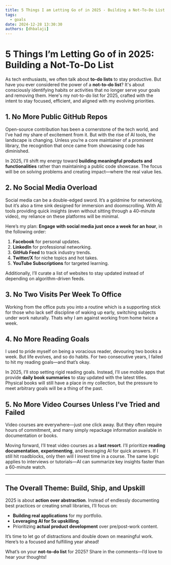 ```yaml
---
title: 5 Things I am Letting Go of in 2025 - Building a Not-To-Do List
tags:
  - goals
date: 2024-12-28 13:30:30
authors: [dhbalaji]
---
```


# 5 Things I’m Letting Go of in 2025: Building a **Not-To-Do** List  

As tech enthusiasts, we often talk about **to-do lists** to stay productive. But have you ever considered the power of a **not-to-do list**? It's about consciously identifying habits or activities that no longer serve your goals and removing them. Here's my not-to-do list for 2025, crafted with the intent to stay focused, efficient, and aligned with my evolving priorities.

## 1. No More Public GitHub Repos  

Open-source contribution has been a cornerstone of the tech world, and I’ve had my share of excitement from it. But with the rise of AI tools, the landscape is changing. Unless you’re a core maintainer of a prominent library, the recognition that once came from showcasing code has diminished.  

In 2025, I’ll shift my energy toward **building meaningful products and functionalities** rather than maintaining a public code showcase. The focus will be on solving problems and creating impact—where the real value lies.

## 2. No Social Media Overload  

Social media can be a double-edged sword. It’s a goldmine for networking, but it’s also a time sink designed for immersion and doomscrolling. With AI tools providing quick insights (even without sitting through a 40-minute video), my reliance on these platforms will be minimal.  

Here’s my plan: **Engage with social media just once a week for an hour**, in the following order:  

1. **Facebook** for personal updates.  
2. **LinkedIn** for professional networking.  
3. **GitHub Feed** to track industry trends.  
4. **Twitter/X** for niche topics and hot takes.  
5. **YouTube Subscriptions** for targeted learning.  

Additionally, I’ll curate a list of websites to stay updated instead of depending on algorithm-driven feeds.  

## 3. No Two Visits Per Week To Office

Working from the office puts you into a routine which is a supporting stick for those who lack self discipline of waking up early, switching subjects under work naturally. Thats why I am against working from home twice a week.

## 4. No More Reading Goals  

I used to pride myself on being a voracious reader, devouring two books a week. But life evolves, and so do habits. For two consecutive years, I failed to hit my reading goals—and that’s okay.  

In 2025, I’ll stop setting rigid reading goals. Instead, I’ll use mobile apps that provide **daily book summaries** to stay updated with the latest titles. Physical books will still have a place in my collection, but the pressure to meet arbitrary goals will be a thing of the past.

## 5. No More Video Courses Unless I’ve Tried and Failed  

Video courses are everywhere—just one click away. But they often require hours of commitment, and many simply repackage information available in documentation or books.  

Moving forward, I’ll treat video courses as a **last resort**. I’ll prioritize **reading documentation**, **experimenting**, and leveraging AI for quick answers. If I still hit roadblocks, only then will I invest time in a course. The same logic applies to interviews or tutorials—AI can summarize key insights faster than a 60-minute watch.  

---

## The Overall Theme: Build, Ship, and Upskill  

2025 is about **action over abstraction**. Instead of endlessly documenting best practices or creating small libraries, I’ll focus on:  

- **Building real applications** for my portfolio.  
- **Leveraging AI for 5x upskilling**.  
- Prioritizing **actual product development** over pre/post-work content.  

It’s time to let go of distractions and double down on meaningful work. Here’s to a focused and fulfilling year ahead!  

What’s on your **not-to-do list** for 2025? Share in the comments—I’d love to hear your thoughts!  